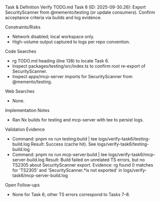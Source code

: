 Task & Definition
Verify TODO.md Task 6 (ID: 2025-09-30.26): Export SecurityScanner from @memento/testing (or update consumers). Confirm acceptance criteria via builds and log evidence.

Constraints/Risks
- Network disabled; local workspace only.
- High-volume output captured to logs per repo convention.

Code Searches
- rg TODO.md heading (line 138) to locate Task 6.
- Inspect packages/testing/src/index.ts to confirm root re-export of SecurityScanner.
- Inspect apps/mcp-server imports for SecurityScanner from @memento/testing.

Web Searches
- None.

Implementation Notes
- Ran Nx builds for testing and mcp-server with tee to persist logs.

Validation Evidence
- Command: pnpm nx run testing:build | tee logs/verify-task6/testing-build.log
  Result: Success (cache hit). See logs/verify-task6/testing-build.log
- Command: pnpm nx run mcp-server:build | tee logs/verify-task6/mcp-server-build.log
  Result: Build failed on unrelated TS errors, but no TS2305 about SecurityScanner export. Evidence: rg found 0 matches for 'TS2305' and 'SecurityScanner.*is not exported' in logs/verify-task6/mcp-server-build.log

Open Follow-ups
- None for Task 6; other TS errors correspond to Tasks 7–8.
